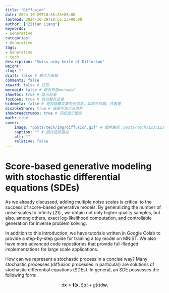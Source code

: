 ```yaml
---
title: "Diffusion"
date: 2024-10-29T10:55:23+08:00
lastmod: 2024-10-29T10:55:23+08:00
author: ["Zijian Liang"]
keywords: 
- Generative
categories: 
- Generative
tags: 
- Generative
- tech
description: "Swiss army knife of Diffusion"
weight:
slug: ""
draft: false # 是否为草稿
comments: false
reward: false # 打赏
mermaid: false # 是否开启mermaid
showToc: true # 显示目录
TocOpen: true # 自动展开目录
hidemeta: false # 是否隐藏文章的元信息，如发布日期、作者等
disableShare: true # 底部不显示分享栏
showbreadcrumbs: true # 顶部显示路径
math: true
cover:
    image: "posts/tech/img/diffusion.gif" # 图片路径：posts/tech/123/123.png
    caption: "" # 图片底部描述
    alt: ""
    relative: false
---
```


# Score-based generative modeling with stochastic differential equations (SDEs)

As we already discussed, adding multiple noise scales is critical to the success of score-based generative models. By generalizing the number of noise scales to infinity 
[21]
, we obtain not only higher quality samples, but also, among others, exact log-likelihood computation, and controllable generation for inverse problem solving.

In addition to this introduction, we have tutorials written in Google Colab to provide a step-by-step guide for training a toy model on MNIST. We also have more advanced code repositories that provide full-fledged implementations for large scale applications.

How can we represent a stochastic process in a concise way? Many stochastic processes (diffusion processes in particular) are solutions of stochastic differential equations (SDEs). In general, an SDE possesses the following form:

$$
d\mathbf{x} = \mathbf{f}(\mathbf{x}, t) dt + g(t) d\mathbf{w},
$$

<script src="https://giscus.app/client.js"
        data-repo="liang-zijian/liang-zijian.github.io"
        data-repo-id="R_kgDONHay6w"
        data-category="Announcements"
        data-category-id="DIC_kwDONHay684Cjycs"
        data-mapping="pathname"
        data-strict="0"
        data-reactions-enabled="1"
        data-emit-metadata="0"
        data-input-position="bottom"
        data-theme="light"
        data-lang="zh-CN"
        crossorigin="anonymous"
        async>
</script>